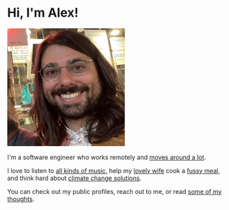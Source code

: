 # Hi, I'm Alex!

<img src="/assets/profile.webp" width="270" title="A picture of me!" id="profile" >

I'm a software engineer who works remotely and [moves around a lot](https://merose.com/2022/).

I love to listen to [all kinds of music](/faqs/#music), help my [lovely wife](http://camille.merose.com/) cook a
[fussy meal](/pesto/), and think hard about
[climate change solutions](https://www.youtube.com/watch?v=uGEQkws1Low).

You can check out my public profiles, reach out to me, or read [some of my thoughts](/blog/).
